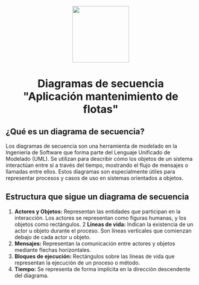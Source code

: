<p align='center'>
  <img src='https://github.com/user-attachments/assets/899a06d7-01dd-4f33-b0cf-48b36b632b6f' height="150">
</p>

<h1 align='center'>
  Diagramas de secuencia
  <br>
  "Aplicación mantenimiento de flotas"
</h1>

## ¿Qué es un diagrama de secuencia?

Los diagramas de secuencia son una herramienta de modelado en la Ingeniería de Software que forma parte del Lenguaje Unificado de Modelado (UML). Se utilizan para describir cómo los objetos de un sistema interactúan entre sí a través del tiempo, mostrando el flujo de mensajes o llamadas entre ellos. Estos diagramas son especialmente útiles para representar procesos y casos de uso en sistemas orientados a objetos.

## Estructura que sigue un diagrama de secuencia


1. **Actores y Objetos:** Representan las entidades que participan en la interacción. Los actores se representan como figuras humanas, y los objetos como rectángulos.
2 **Líneas de vida:** Indican la existencia de un actor u objeto durante el proceso. Son líneas verticales que comienzan debajo de cada actor u objeto.
3. **Mensajes:** Representan la comunicación entre actores y objetos mediante flechas horizontales.
4. **Bloques de ejecución:** Rectángulos sobre las líneas de vida que representan la ejecución de un proceso o método.
5. **Tiempo:** Se representa de forma implícita en la dirección descendente del diagrama.
